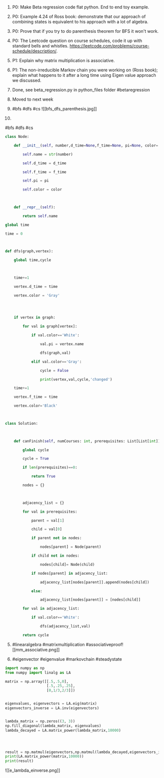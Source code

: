 1. P0: Make Beta regression code flat python. End to end toy example.
2. P0: Example 4.24 of Ross book: demonstrate that our approach of combining states is equivalent to his approach with a lot of algebra.
3. P0: Prove that if you try to do parenthesis theorem for BFS it won't work.
4. P0: The Leetcode question on course schedules, code it up with standard bells and whistles. https://leetcode.com/problems/course-schedule/description/.
5. P1: Explain why matrix multiplication is associative.
6. P1: The non-irreducible Markov chain you were working on (Ross book); explain what happens to it after a long time using Eigen value approach we discussed.

1. Done, see beta_regression.py in python_files folder #betaregression
2.   Moved to next week
3.    #bfs #dfs #cs ![[bfs_dfs_parenthesis.jpg]]



4.
#bfs #dfs #cs
~~~Python
class Node:

    def __init__(self, number,d_time=None,f_time=None, pi=None, color='White'):

        self.name = str(number)

        self.d_time = d_time

        self.f_time = f_time

        self.pi = pi

        self.color = color

  

    def __repr__(self):

        return self.name

global time

time = 0

  

def dfs(graph,vertex):

    global time,cycle

  

    time+=1

    vertex.d_time = time

    vertex.color = 'Gray'

  
  

    if vertex in graph:

        for val in graph[vertex]:

            if val.color=='White':

                val.pi = vertex.name

                dfs(graph,val)

            elif val.color=='Gray':

                cycle = False

                print(vertex,val,cycle,'changed')

    time+=1

    vertex.f_time = time

    vertex.color='Black'

  

class Solution:

  

    def canFinish(self, numCourses: int, prerequisites: List[List[int]]) -> bool:

        global cycle

        cycle = True

        if len(prerequisites)==0:

            return True

        nodes = {}

  

        adjacency_list = {}

        for val in prerequisites:

            parent = val[1]

            child = val[0]

            if parent not in nodes:

                nodes[parent] = Node(parent)

            if child not in nodes:

                nodes[child]= Node(child)

            if nodes[parent] in adjacency_list:

                adjacency_list[nodes[parent]].append(nodes[child])

            else:

                adjacency_list[nodes[parent]] = [nodes[child]]

        for val in adjacency_list:

            if val.color=='White':

                dfs(adjacency_list,val)

        return cycle
~~~


5. #linearalgebra #matrixmultiplication #associativeproof![[mm_associative.png]]

6. #eigenvector #eigenvalue #markovchain #steadystate

~~~python 
import numpy as np
from numpy import linalg as LA

matrix = np.array([[.5,.5,0],
				   [.5,.25,.25],
				   [0,1/3,2/3]])


eigenvalues, eigenvectors = LA.eig(matrix)
eigenvectors_inverse = LA.inv(eigenvectors)


lambda_matrix = np.zeros((3, 3))
np.fill_diagonal(lambda_matrix, eigenvalues)
lambda_decayed = LA.matrix_power(lambda_matrix,10000)




result = np.matmul(eigenvectors,np.matmul(lambda_decayed,eigenvectors_inverse))
print(LA.matrix_power(matrix,10000))
print(result)


~~~
![[e_lambda_einverse.png]]